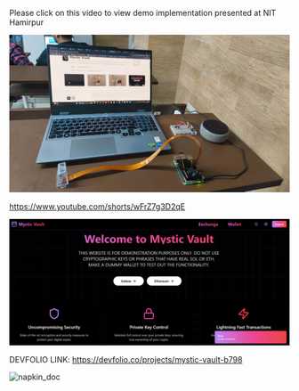 
Please click on this video to view demo implementation presented at NIT Hamirpur

[![click here](/napkin/m2.jpeg)](https://www.youtube.com/shorts/wFrZ7g3D2qE)

https://www.youtube.com/shorts/wFrZ7g3D2qE


![](/napkin/m1.png)

DEVFOLIO LINK: https://devfolio.co/projects/mystic-vault-b798


![napkin_doc](/napkin/🧿%20Mystic%20Vault%20-%20visual%20selection.png)